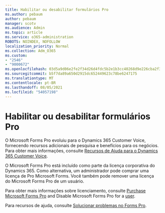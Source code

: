 ```yaml
---
title: Habilitar ou desabilitar formulários Pro
ms.author: pebaum
author: pebaum
manager: scotv
ms.audience: Admin
ms.topic: article
ms.service: o365-administration
ROBOTS: NOINDEX, NOFOLLOW
localization_priority: Normal
ms.collection: Adm_O365
ms.custom:
- "2546"
- "9000672"
ms.openlocfilehash: 03d5a9d06e2fe2f34d26d4fdc5b2e1b3cc40268d9e226cba2f30aae880d941fe
ms.sourcegitcommit: b5f7da89a650d2915dc652449623c78be6247175
ms.translationtype: MT
ms.contentlocale: pt-BR
ms.lasthandoff: 08/05/2021
ms.locfileid: "54057198"
---
```

# <a name="enable-or-disable-forms-pro"></a>Habilitar ou desabilitar formulários Pro

O Microsoft Forms Pro evoluiu para o Dynamics 365 Customer Voice, fornecendo recursos adicionais de pesquisa e benefícios para os negócios. Para obter mais informações, consulte [Recursos de Ajuda para o Dynamics 365 Customer Voice](https://go.microsoft.com/fwlink/p/?linkid=2128357).  

O Microsoft Forms Pro está incluído como parte da licença corporativa do Dynamics 365. Como alternativa, um administrador pode comprar uma licença de Pro Microsoft Forms. Você também pode remover uma licença do Microsoft Forms Pro de um usuário.  

Para obter mais informações sobre licenciamento, consulte [Purchase Microsoft Forms Pro](https://docs.microsoft.com/forms-pro/purchase#purchase-microsoft-forms-pro-for-users-in-a-dynamics-365-tenant) and Disable Microsoft Forms Pro for a [user](https://docs.microsoft.com/forms-pro/purchase#disable-microsoft-forms-pro-for-a-user-1).
  
Para recursos de ajuda, consulte [Solucionar problemas no Forms Pro](https://docs.microsoft.com/forms-pro/troubleshoot).